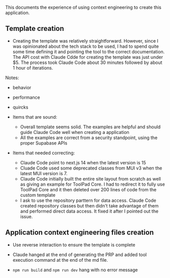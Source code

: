 This documents the experience of using context engineering to create this application. 
## Template creation
* Creating the template was relatively straightforward. However, since I was opinionated about the tech stack to be used, I had to spend quite some time defining it and pointing the tool to the correct documentation. The API cost with Claude Cdde for creating the template was just under $5. The process took Claude Code about 30 minutes followed by about 1 hour of iterations.

Notes:
* behavior
* performance
* quircks

* Items that are sound:
  * Overall template seems solid. The examples are helpful and should guide Claude Code well when creating a application
  * All the examples are correct from a security standpoint, using the proper Supabase APIs

* Items that needed correcting:
  * Claude Code point to next.js 14 when the latest version is 15
  * Cluade Code used some deprecated classes from MUI v3 when the latest MUI version is 7.
  * Claude Code initially built the entire site layout from scratch as well as giving an example for ToolPad Core. I had to redirect it to fully use ToolPad Core and it then deleted over 200 lines of code from the custom template
  * I ask to use the repository parttern for data access. Claude Code created repository classes but then didn't take advantage of them and performed direct data access. It fixed it after I pointed out the issue. 

## Application context engineering files creation
* Use reverse interaction to ensure the template is complete

* Claude hanged at the end of generating the PRP and added tool execution command at the end of the md file. 

* `npm run build` and `npm run dev` hang with no error message
